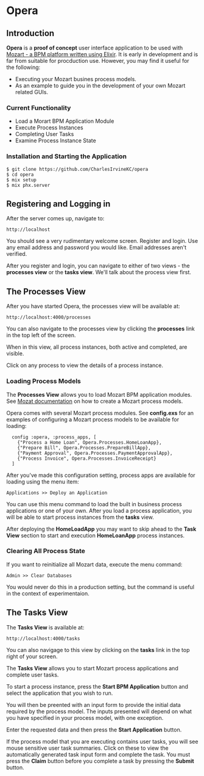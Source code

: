 # Opera

## Introduction

**Opera** is a **proof of concept** user interface application to be used with [Mozart - a BPM platform written using Elixir](https://github.com/CharlesIrvineKC/mozart). It is early in development and is far from suitable for procduction use. However, you may find it useful for the following:

* Executing your Mozart busines process models.
* As an example to guide you in the development of your own Mozart related GUIs.

### Current Functionality

* Load a Morart BPM Application Module
* Execute Process Instances
* Completing User Tasks
* Examine Process Instance State

### Installation and Starting the Application

```
$ git clone https://github.com/CharlesIrvineKC/opera
$ cd opera
$ mix setup
$ mix phx.server
```

## Registering and Logging in

After the server comes up, navigate to:

```
http://localhost
```

You should see a very rudimentary welcome screen. Register and login. Use any email address and password you would like. Email addresses aren't verified.

After you register and login, you can navigate to either of two views - the **processes view** or the **tasks view**. We'll talk about the process view first.

## The Processes View


After you have started Opera, the processes view will be available at:

```
http://localhost:4000/processes
```

You can also navigate to the processes view by clicking the **processes** link in the top left of the screen.

When in this view, all process instances, both active and completed, are visible. 

Click on any process to view the details of a process instance.

### Loading Process Models

The **Processes View** allows you to load Mozart BPM application modules. See [Mozat documentation](https://hexdocs.pm/mozart/api-reference.html) on how to create a Mozart process models.

Opera comes with several Mozart process modules. See **config.exs** for an examples of configuring a Mozart process models to be available for loading:

```
  config :opera, :process_apps, [
    {"Process a Home Loan", Opera.Processes.HomeLoanApp},
    {"Prepare Bill", Opera.Processes.PrepareBillApp},
    {"Payment Approval", Opera.Processes.PaymentApprovalApp},
    {"Process Invoice", Opera.Processes.InvoiceReceipt}
  ]
```

After you've made this configuration setting, process apps are available for loading using the menu item:

```
Applications >> Deploy an Application
```

You can use this menu command to load the built in business process applications or one of your own. After you load a process application, you will be able to start process instances from the **tasks** view.

After deploying the **HomeLoadApp** you may want to skip ahead to the **Task View** section to start and execution **HomeLoanApp** process instances.

### Clearing All Process State

If you want to reinitialize all Mozart data, execute the menu command:

```
Admin >> Clear Databases
```

You would never do this in a production setting, but the command is useful in the context of experimentaion.

## The Tasks View

The **Tasks View** is available at:

```
http://localhost:4000/tasks
```

You can also navigage to this view by clicking on the **tasks** link in the top right of your screen.

The **Tasks View** allows you to start Mozart process applications and complete user tasks.

To start a process instance, press the **Start BPM Application** button and select the application that you wish to run.

You will then be preented with an input form to provide the initial data required by the process model. The inputs presented will depend on what you have specified in your process model, with one exception.

Enter the requested data and then press the **Start Application** button.

If the process model that you are executing contains user tasks, you will see mouse sensitive user task summaries. Click on these to view the automatically generated task input form and complete the task. You must press the **Claim** button before you complete a task by pressing the **Submit** button.






